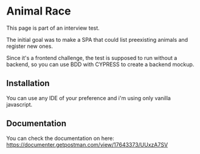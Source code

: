 # Animal Race

This page is part of an interview test.

The initial goal was to make a SPA that could list preexisting animals and register new ones.

Since it's a frontend challenge, the test is supposed to run without a backend, so you can use BDD with CYPRESS
to create a backend mockup.

## Installation

You can use any IDE of your preference and i'm using only vanilla javascript.

## Documentation

You can check the documentation on here: https://documenter.getpostman.com/view/17643373/UUxzA7SV